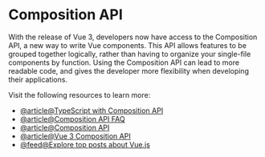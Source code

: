 # Composition API

With the release of Vue 3, developers now have access to the Composition API, a new way to write Vue components. This API allows features to be grouped together logically, rather than having to organize your single-file components by function. Using the Composition API can lead to more readable code, and gives the developer more flexibility when developing their applications.

Visit the following resources to learn more:

- [@article@TypeScript with Composition API](https://vuejs.org/guide/typescript/composition-api.html)
- [@article@Composition API FAQ](https://vuejs.org/guide/extras/composition-api-faq.html)
- [@article@Composition API](https://vuejs.org/api/#composition-api)
- [@article@Vue 3 Composition API](https://www.thisdot.co/blog/vue-3-composition-api-ref-and-reactive)
- [@feed@Explore top posts about Vue.js](https://app.daily.dev/tags/vuejs?ref=roadmapsh)

